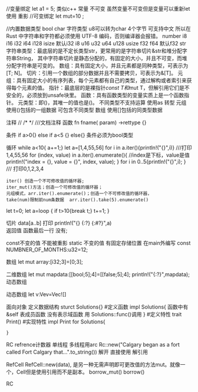//变量绑定 let a1 = 5;  类似c++ 常量  不可变   虽然变量不可变但是变量可以重新let使用 重影
//可变绑定 let mut=10 ;


//内置数据类型
bool
char 字符类型 u8可以转为char  4个字节 可支持中文  所以在 Rust 中字符串和字符都必须使用 UTF-8 编码，否则编译器会报错。
number  i8  i16 i32 i64 i128 isize 默认i32
        i8  u16 u32 u64 u128 usize
        f32 f64  默认f32
str  字符串类型：最底层的是不定长类型str，更常用的是字符串切片&str和堆分配字符串String， 其中字符串切片是静态分配的，有固定的大小，并且不可变，而堆分配字符串是可变的。
数组：具有固定大小，并且元素都是同种类型，可表示为[T; N]。
切片：引用一个数组的部分数据并且不需要拷贝，可表示为&[T]。
元组：具有固定大小的有序列表，每个元素都有自己的类型，通过解构或者索引来获得每个元素的值。
指针：最底层的是裸指针*const T和*mut T，但解引用它们是不安全的，必须放到unsafe块里。
函数：具有函数类型的变量实质上是一个函数指针。
元类型：即()，其唯一的值也是()。
不同类型不支持运算  使用as 转型
元组 使用()包括的一组数据 可包含不同类型
数组 使用[]包括的同类型数据

注释 // /*   */   ///文档注释
函数 fn fname( param) ->rettype {}

条件 if a>0{} else if a<5 {} else{} 条件必须为bool类型

循环 while a<10{  a+=1;}
let a=[1,4,55,56] 
for i in a.iter(){println!("{}",i)}  ///打印1,4,55,56
for (index, value) in a.iter().enumerate(){ //index是下标，value是值
        println!("index = {}, value = {}", index, value);
 }
for i in 0..5{println!("{}",i); } /// 打印0,1,2,3,4

    iter() 创造一个不可修改值的循环器;
    iter_mut()方法；创造一个可修改值的循环器；
    元组模式，arr.iter().enumerate()；创造一个不可修改值的循环器，
    take(num)限制前num条数据  arr.iter().take(5).enumerate()

let t=0;
let a=loop {
    if t>10{break t;}
    t+=1;
}
    
切片 data[a..b]
打印 println!("{} {:?} {:#?}",a)  
返回值   函数最后一行 没有;

const不变的值  不能被重影
static   不变的值 有固定存储位置
在main外编写
const NUMBNER_OF_MONTHS:u32=12;

数组
let mut array:[i32;3]=[0;3];

二维数组
    let mut mapdata:[[bool;5];4]=[[false;5];4];
    println!("{:?}",mapdata);
    动态数组

动态数组
    let v:Vev<i32>=Vec![]

面向对象
定义数据结构
    sturct Solutions{}
    #定义函数 
    impl Solutions{
        函数中有&self 表成员函数 
        没有表示域函数 用 Solutions::func()调用
    }
    #定义特性
    trait Print()
    #实现特性
    impl Print for Solutions{

    }


RC refrence计数器  单线程 多线程用arc
    Rc::new("Calgary began as a fort called Fort Calgary that...".to_string())
    解开 直接使用
解引用

RefCell  RefCell::new(data), 是另一种无需声明即可更改值的方法mut。就像一个，Cell但是使用引用而不是副本。
    borrow_mut()
    borrow()

RC